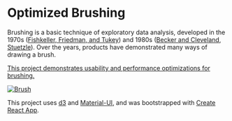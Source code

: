 # Optimized Brushing

Brushing is a basic technique of exploratory data analysis, developed in the 1970s ([Fishkeller, Friedman, and Tukey](https://www.researchgate.net/publication/245345268_An_interactive_multidimensional_data_display_and_analysis_system)) and 1980s ([Becker and Cleveland](https://www.jstor.org/stable/1269768?seq=1), [Stuetzle](https://www.jstor.org/stable/2289448?seq=1)).  Over the years, products have demonstrated many ways of drawing a brush.

[This project demonstrates usability and performance optimizations for brushing.](https://hemanrobinson.github.io/svg-canvas/)

[![Brush](src/brush.png "Brush")](https://hemanrobinson.github.io/brush/)

This project uses [d3](https://github.com/d3/d3) and [Material-UI](https://github.com/mui-org/material-ui), and was bootstrapped with [Create React App](https://github.com/facebook/create-react-app).

